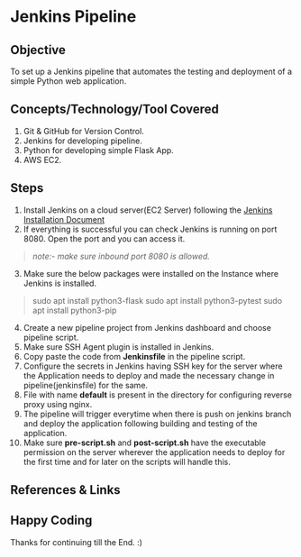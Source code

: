 # Jenkins Pipeline

## Objective
To set up a Jenkins pipeline that automates the testing and deployment of a simple Python web application.

## Concepts/Technology/Tool Covered
1. Git & GitHub for Version Control.
2. Jenkins for developing pipeline.
3. Python for developing simple Flask App.
4. AWS EC2.

## Steps
1. Install Jenkins on a cloud server(EC2 Server) following the [Jenkins Installation Document](https://www.jenkins.io/doc/book/installing/)
2. If everything is successful you can check Jenkins is running on port 8080. Open the port and you can access it.
> _note:- make sure inbound port 8080 is allowed._
3. Make sure the below packages were installed on the Instance where Jenkins is installed.
> sudo apt install python3-flask
> sudo apt install python3-pytest
> sudo apt install python3-pip
4. Create a new pipeline project from Jenkins dashboard and choose pipeline script.
5. Make sure SSH Agent plugin is installed in Jenkins.
6. Copy paste the code from **Jenkinsfile** in the pipeline script.
7. Configure the secrets in Jenkins having SSH key for the server where the Application needs to deploy and made the necessary change in pipeline(jenkinsfile) for the same.
8. File with name **default** is present in the directory for configuring reverse proxy using nginx.
9. The pipeline will trigger everytime when there is push on jenkins branch and deploy the application following building and testing of the application.
10. Make sure **pre-script.sh** and **post-script.sh** have the executable permission on the server wherever the application needs to deploy for the first time and for later on the scripts will handle this.

## References & Links

## Happy Coding
Thanks for continuing till the End. :)